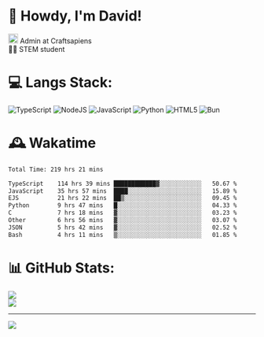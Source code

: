 # 👋 Howdy, I'm David!
<img src="https://cdn.discordapp.com/role-icons/959259258829021255/243d02ee3fbd0821de14bf13a0cde87b.webp?size=2048" height=20> Admin at Craftsapiens<br>👨‍🔬 STEM student

# 💻 Langs Stack:
![TypeScript](https://img.shields.io/badge/typescript-%23007ACC.svg?style=for-the-badge&logo=typescript&logoColor=white) ![NodeJS](https://img.shields.io/badge/node.js-6DA55F?style=for-the-badge&logo=node.js&logoColor=white) ![JavaScript](https://img.shields.io/badge/javascript-%23323330.svg?style=for-the-badge&logo=javascript&logoColor=%23F7DF1E) ![Python](https://img.shields.io/badge/python-3670A0?style=for-the-badge&logo=python&logoColor=ffdd54)  ![HTML5](https://img.shields.io/badge/html5-%23E34F26.svg?style=for-the-badge&logo=html5&logoColor=white) ![Bun](https://img.shields.io/badge/Bun-%23000000.svg?style=for-the-badge&logo=bun&logoColor=white) 

# 🕰️ Wakatime 
<!--START_SECTION:waka-->

```txt
Total Time: 219 hrs 21 mins

TypeScript    114 hrs 39 mins ████████████▓░░░░░░░░░░░░   50.67 %
JavaScript    35 hrs 57 mins  ████░░░░░░░░░░░░░░░░░░░░░   15.89 %
EJS           21 hrs 22 mins  ██▒░░░░░░░░░░░░░░░░░░░░░░   09.45 %
Python        9 hrs 47 mins   █░░░░░░░░░░░░░░░░░░░░░░░░   04.33 %
C             7 hrs 18 mins   ▓░░░░░░░░░░░░░░░░░░░░░░░░   03.23 %
Other         6 hrs 56 mins   ▓░░░░░░░░░░░░░░░░░░░░░░░░   03.07 %
JSON          5 hrs 42 mins   ▓░░░░░░░░░░░░░░░░░░░░░░░░   02.52 %
Bash          4 hrs 11 mins   ▒░░░░░░░░░░░░░░░░░░░░░░░░   01.85 %
```

<!--END_SECTION:waka-->

# 📊 GitHub Stats:

![](https://github-readme-stats.vercel.app/api?username=davidcanas&theme=dark&hide_border=false&count_private=true)<br/>
![](https://github-readme-stats.vercel.app/api/top-langs/?username=davidcanas&theme=dark&hide_border=false&include_all_commits=true&count_private=true&layout=compact)

---
[![](https://visitcount.itsvg.in/api?id=davidcanas&icon=0&color=0)](https://visitcount.itsvg.in)

